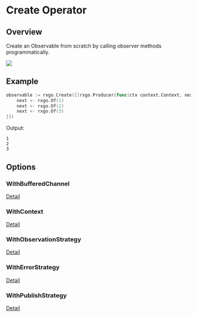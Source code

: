 # Create Operator

## Overview

Create an Observable from scratch by calling observer methods programmatically.

![](http://reactivex.io/documentation/operators/images/create.png)

## Example

```go
observable := rxgo.Create([]rxgo.Producer{func(ctx context.Context, next chan<- rxgo.Item) {
	next <- rxgo.Of(1)
	next <- rxgo.Of(2)
	next <- rxgo.Of(3)
}})
```

Output:

```
1
2
3
```

## Options

### WithBufferedChannel

[Detail](options.md#withbufferedchannel)

### WithContext

[Detail](options.md#withcontext)

### WithObservationStrategy

[Detail](options.md#withobservationstrategy)

### WithErrorStrategy

[Detail](options.md#witherrorstrategy)

### WithPublishStrategy

[Detail](options.md#withpublishstrategy)